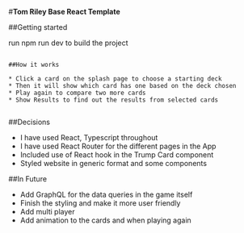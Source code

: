 #__Tom Riley Base React Template__

##Getting started

run npm run dev to build the project

```

##How it works

* Click a card on the splash page to choose a starting deck
* Then it will show which card has one based on the deck chosen
* Play again to compare two more cards
* Show Results to find out the results from selected cards


```

##Decisions

* I have used React, Typescript throughout
* I have used React Router for the different pages in the App
* Included use of React hook in the Trump Card component
* Styled website in generic format and some components

##In Future

* Add GraphQL for the data queries in the game itself
* Finish the styling and make it more user friendly
* Add multi player
* Add animation to the cards and when playing again